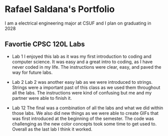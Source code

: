 
# Rafael Saldana's Portfolio

I am a electrical engineering major at CSUF and I plan on graduating in 2028 

## Favortie CPSC 120L Labs

* Lab 1
    I enjoyed this lab as it was my first introduction to coding and computer science. It was easy and a 
     great intro to coding, as I have never coded in my life. The instructions were clear, easy, and paved the way for future labs. 

* Lab 2
    Lab 2 was another easy lab as we were introduced to strings. Strings were a important past of this  class as we used them throughout all the labs. The instructions were kind of confusing but me and my partner were able to finish it. 

* Lab 12
    The final was a combination of all the labs and what we did within those labs. We also did new things as we were able to create GIFs that was first introduced at the beginning of the semester. The code was challenging as the new color concepts took some time to get used to. Overall as the last lab I think it worked.